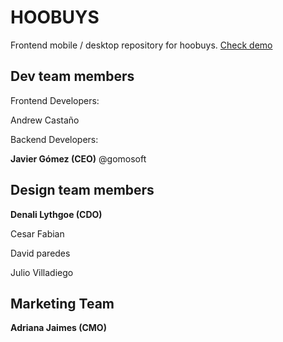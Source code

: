 HOOBUYS
=======

Frontend mobile / desktop repository for hoobuys.  [Check demo](http://hoobuys.com/app_hoo/client/mobile/index.html)







Dev team members
----------------


Frontend Developers:

Andrew Castaño



Backend Developers:

**Javier Gómez (CEO)** @gomosoft






Design team members
-------------------


**Denali Lythgoe (CDO)**

Cesar Fabian

David paredes

Julio Villadiego






Marketing Team
--------------


**Adriana Jaimes (CMO)**



